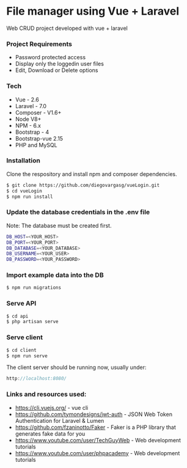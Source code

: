 # File manager using Vue + Laravel

Web CRUD project developed with vue + laravel

### Project Requirements

- Password protected access
- Display only the loggedin user files
- Edit, Download or Delete options

### Tech

- Vue - 2.6
- Laravel - 7.0
- Composer - V1.6+
- Node V8+
- NPM - 6.x
- Bootstrap - 4
- Bootstrap-vue 2.15
- PHP and MySQL

### Installation

Clone the respository and install npm and composer dependencies.

```sh
$ git clone https://github.com/diegovargasg/vueLogin.git
$ cd vueLogin
$ npm run install
```

### Update the database credentials in the .env file

Note: The database must be created first.

```sh
DB_HOST=<YOUR_HOST>
DB_PORT=<YOUR_PORT>
DB_DATABASE=<YOUR_DATABASE>
DB_USERNAME=<YOUR_USER>
DB_PASSWORD=<YOUR_PASSWORD>
```

### Import example data into the DB

```sh
$ npm run migrations
```

### Serve API

```sh
$ cd api
$ php artisan serve
```

### Serve client

```sh
$ cd client
$ npm run serve
```

The client server should be running now, usually under:

```js
http://localhost:8080/
```

### Links and resources used:

- https://cli.vuejs.org/ - vue cli
- https://github.com/tymondesigns/jwt-auth - JSON Web Token Authentication for Laravel & Lumen
- https://github.com/fzaninotto/Faker - Faker is a PHP library that generates fake data for you
- https://www.youtube.com/user/TechGuyWeb - Web development tutorials
- https://www.youtube.com/user/phpacademy - Web development tutorials
